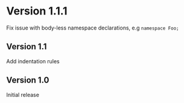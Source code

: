 # Version 1.1.1

Fix issue with body-less namespace declarations, e.g `namespace Foo;`

## Version 1.1

Add indentation rules

## Version 1.0

Initial release
